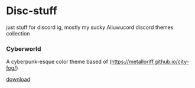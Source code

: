 # Disc-stuff

just stuff for discord ig, mostly my sucky Aliuwucord discord themes collection 


### Cyberworld
A cyberpunk-esque color theme based of (https://metalloriff.github.io/city-fog/)

[download](https://github.com/Quinxxxx/Disc-stuff/blob/main/Cyberworld.json)
